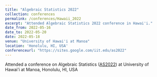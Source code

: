```yaml
---
title: "Algebraic Statistics 2022"
collection: conferences
permalink: /conferences/Hawaii_2022
excerpt: "Attended Algebraic Statistics 2022 conference in Hawai'i."
date_from: 2022-05-16
date_to: 2022-05-20
date: 2022-05-18
venue: "University of Hawai'i at Manoa"
location: 'Honolulu, HI, USA'
conferenceurl: "https://sites.google.com/iit.edu/as2022"
---
```


Attended a conference on Algebraic Statistics ([AS2022](https://sites.google.com/iit.edu/as2022)) at University of Hawai'i at Manoa, Honolulu, HI, USA